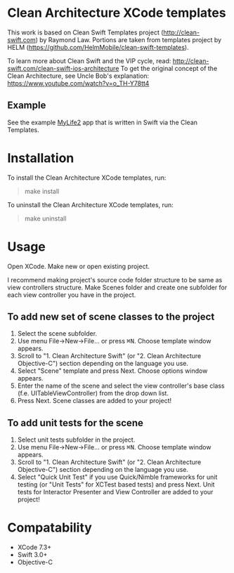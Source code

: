 # Clean Architecture XCode templates


This work is based on Clean Swift Templates project (http://clean-swift.com) by Raymond Law.
Portions are taken from templates project by HELM (https://github.com/HelmMobile/clean-swift-templates).

To learn more about Clean Swift and the VIP cycle, read: http://clean-swift.com/clean-swift-ios-architecture
To get the original concept of the Clean Architecture, see Uncle Bob's explanation: https://www.youtube.com/watch?v=o_TH-Y78tt4

## Example

See the example [MyLife2](https://github.com/IvanRublev/MyLife2) app that is written in Swift via the Clean Templates.


# Installation

To install the Clean Architecture XCode templates, run:

> make install

To uninstall the Clean Architecture XCode templates, run:

> make uninstall

# Usage

Open XCode. Make new or open existing project.

I recommend making project's source code folder structure to be same as view controllers structure. Make Scenes folder and create one subfolder for each view controller you have in the project.

## To add new set of scene classes to the project
1. Select the scene subfolder.
1. Use menu File->New->File... or press <kbd>&#8984;</kbd><kbd>N</kbd>. Choose template window appears. 
2. Scroll to "1. Clean Architecture Swift" (or "2. Clean Architecture Objective-C") section depending on the language you use.
3. Select "Scene" template and press Next. Choose options window appears.
4. Enter the name of the scene and select the view controller's base class (f.e. UITableViewController) from the drop down list.
5. Press Next. Scene classes are added to your project!

## To add unit tests for the scene
1. Select unit tests subfolder in the project. 
1. Use menu File->New->File... or press <kbd>&#8984;</kbd><kbd>N</kbd>. Choose template window appears. 
2. Scroll to "1. Clean Architecture Swift" (or "2. Clean Architecture Objective-C") section depending on the language you use.
3. Select "Quick Unit Test" if you use Quick/Nimble frameworks for unit testing (or "Unit Tests" for XCTest based tests) and press Next. Unit tests for Interactor Presenter and View Controller are added to your project!

# Compatability

- XCode 7.3+
- Swift 3.0+
- Objective-C 
